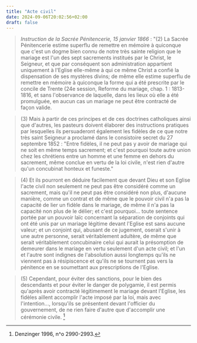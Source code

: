 ```yaml
---
title: "Acte civil"
date: 2024-09-06T20:02:56+02:00
draft: false
---
```



> *Instruction de la Sacrée Pénitencerie, 15 janvier 1866* : "(2) La Sacrée Pénitencerie estime superflu de remettre en mémoire à quiconque que c'est un dogme bien connu de notre très sainte religion que le mariage est l'un des sept sacrements institués par le Christ, le Seigneur, et que par conséquent son administration appartient uniquement à l'Eglise elle-même à qui ce même Christ a confié la dispensation de ses mystères divins; de même elle estime superflu de remettre en mémoire à quiconque la forme qui a été prescrite par le concile de Trente (24e session, Reforme du mariage, chap. 1 : 1813-1816, et sans l'observance de laquelle, dans les lieux où elle a été promulguée, en aucun cas un mariage ne peut être contracté de façon valide.

> (3) Mais à partir de ces principes et de ces doctrines catholiques ainsi que d'autres, les pasteurs doivent élaborer des instructions pratiques par lesquelles ils persuaderont également les fidèles de ce que notre très saint Seigneur a proclamé dans le consistoire secret du 27 septembre 1852 : "Entre fidèles, il ne peut pas y avoir de mariage qui ne soit en même temps sacrement; et c'est pourquoi toute autre union chez les chrétiens entre un homme et une femme en dehors du sacrement, même conclue en vertu de la loi civile, n'est rien d'autre qu'un concubinat honteux et funeste."

> (4) Et ils pourront en déduire facilement que devant Dieu et son Eglise l'acte civil non seulement ne peut pas être considéré comme un sacrement, mais qu'il ne peut pas être considéré non plus, d'aucune manière, comme un contrat et de même que le pouvoir civil n'a pas la capacité de lier un fidèle dans le mariage, de même il n'a pas la capacité non plus de le délier; et c'est pourquoi... toute sentence portée par un pouvoir laïc concernant la séparation de conjoints qui ont été unis par un mariage légitime devant l'Eglise est sans aucune valeur; et un conjoint qui, abusant de ce jugement, oserait s'unir à une autre personne, serait véritablement adultère, de même que serait véritablement concubinaire celui qui aurait la présomption de demeurer dans le mariage en vertu seulement d'un acte civil; et l'un et l'autre sont indignes de l'absolution aussi longtemps qu'ils ne viennent pas à résipiscence et qu'ils ne se tournent pas vers la pénitence en se soumettant aux prescriptions de l'Eglise.

> (5) Cependant, pour éviter des sanctions, pour le bien des descendants et pour éviter le danger de polygamie, il est permis qu'après avoir contracté légitimement le mariage devant l'Eglise, les fidèles aillent accomplir l'acte imposé par la loi, mais avec l'intention..., lorsqu'ils se présentent devant l'officier du gouvernement, de ne rien faire d'autre que d'accomplir une cérémonie civile. [^1]

[^1]: Denzinger 1996, n^o 2990-2993.


